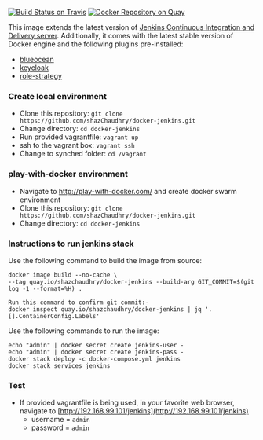 [![Build Status on Travis](https://travis-ci.org/shazChaudhry/docker-jenkins.svg?branch=master "CI build on Travis")](https://travis-ci.org/shazChaudhry/docker-jenkins)
[![Docker Repository on Quay](https://quay.io/repository/shazchaudhry/docker-jenkins/status "Docker Repository on Quay")](https://quay.io/repository/shazchaudhry/docker-jenkins)

This image extends the latest version of [Jenkins Continuous Integration and Delivery server](https://hub.docker.com/r/jenkins/jenkins/). Additionally, it comes with the latest stable version of Docker engine and the following plugins pre-installed:
- [blueocean](https://wiki.jenkins-ci.org/display/JENKINS/Blue+Ocean+Plugin "Blue Ocean")
- [keycloak](https://wiki.jenkins-ci.org/display/JENKINS/keycloak-plugin "Keycloak Authentication")
- [role-strategy](https://plugins.jenkins.io/role-strategy "Role-based Authorization Strategy")


### Create local environment
- Clone this repository: `git clone https://github.com/shazChaudhry/docker-jenkins.git`
- Change directory: `cd docker-jenkins`
- Run provided vagrantfile: `vagrant up`
- ssh to the vagrant box: `vagrant ssh`
- Change to synched folder: `cd /vagrant`

### play-with-docker environment
- Navigate to http://play-with-docker.com/ and create docker swarm environment
- Clone this repository: `git clone https://github.com/shazChaudhry/docker-jenkins.git`
- Change directory: `cd docker-jenkins`


### Instructions to run jenkins stack
Use the following command to build the image from source:
```
docker image build --no-cache \
--tag quay.io/shazchaudhry/docker-jenkins --build-arg GIT_COMMIT=$(git log -1 --format=%H) .

Run this command to confirm git commit:-
docker inspect quay.io/shazchaudhry/docker-jenkins | jq '.[].ContainerConfig.Labels'
```
Use the following commands to run the image:
```
echo "admin" | docker secret create jenkins-user -
echo "admin" | docker secret create jenkins-pass -
docker stack deploy -c docker-compose.yml jenkins
docker stack services jenkins
```

### Test
- If provided vagrantfile is being used, in your favorite web browser, navigate to [http://192.168.99.101/jenkins](http://192.168.99.101/jenkins)
  - username = `admin`
  - password = `admin`
